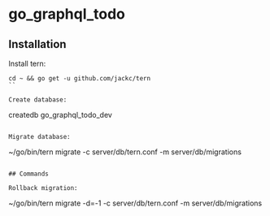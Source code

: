 # go_graphql_todo

## Installation

Install tern:
```
cd ~ && go get -u github.com/jackc/tern
``

Create database:
```
createdb go_graphql_todo_dev
```

Migrate database:
```
~/go/bin/tern migrate -c server/db/tern.conf -m server/db/migrations
```

## Commands

Rollback migration:
```
~/go/bin/tern migrate -d=-1 -c server/db/tern.conf -m server/db/migrations
```
